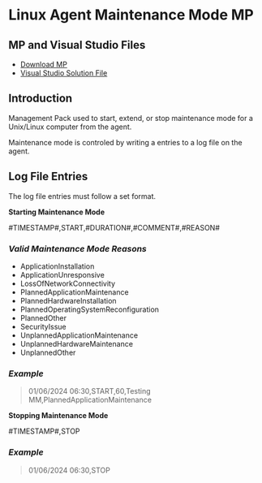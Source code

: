 # Linux Agent Maintenance Mode MP

## MP and Visual Studio Files
* [Download MP](MPS/Linux.Agent.Maintenance.Mode.mp)
* [Visual Studio Solution File](Linux%20Agent%20Maintenance%20Mode/)

## Introduction

Management Pack used to start, extend, or stop maintenance mode for a Unix/Linux computer from the agent.

Maintenance mode is controled by writing a entries to a log file on the agent.   

## Log File Entries

The log file entries must follow a set format. 

**Starting Maintenance Mode**

#TIMESTAMP#,START,#DURATION#,#COMMENT#,#REASON#

### _Valid Maintenance Mode Reasons_

* ApplicationInstallation
* ApplicationUnresponsive
* LossOfNetworkConnectivity
* PlannedApplicationMaintenance
* PlannedHardwareInstallation
* PlannedOperatingSystemReconfiguration
* PlannedOther
* SecurityIssue
* UnplannedApplicationMaintenance
* UnplannedHardwareMaintenance
* UnplannedOther

### _Example_
>01/06/2024 06:30,START,60,Testing MM,PlannedApplicationMaintenance

**Stopping Maintenance Mode**

#TIMESTAMP#,STOP

### _Example_
>01/06/2024 06:30,STOP
